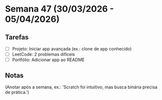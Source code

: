 # Semana 47 (30/03/2026 - 05/04/2026)

## Tarefas
- [ ] Projeto: Iniciar app avançada (ex.: clone de app conhecido)
- [ ] LeetCode: 2 problemas difíceis
- [ ] Portfólio: Adicionar app ao README

## Notas
(Anotar após a semana, ex.: 'Scratch foi intuitivo, mas busca binária precisa de prática.')